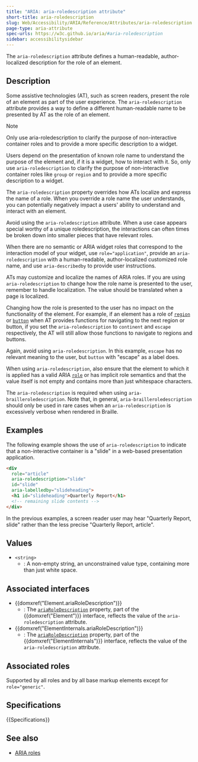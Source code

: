 ```yaml
---
title: "ARIA: aria-roledescription attribute"
short-title: aria-roledescription
slug: Web/Accessibility/ARIA/Reference/Attributes/aria-roledescription
page-type: aria-attribute
spec-urls: https://w3c.github.io/aria/#aria-roledescription
sidebar: accessibilitysidebar
---
```


The `aria-roledescription` attribute defines a human-readable, author-localized description for the role of an element.

## Description

Some assistive technologies (<abbr>AT</abbr>), such as screen readers, present the role of an element as part of the user experience. The `aria-roledescription` attribute provides a way to define a different human-readable name to be presented by AT as the role of an element.

> [!NOTE]
> Only use aria-roledescription to clarify the purpose of non-interactive container roles and to provide a more specific description to a widget.

Users depend on the presentation of known role name to understand the purpose of the element and, if it is a widget, how to interact with it. So, only use `aria-roledescription` to clarify the purpose of non-interactive container roles like `group` or `region` and to provide a more specific description to a widget.

The `aria-roledescription` property overrides how ATs localize and express the name of a role. When you override a role name the user understands, you can potentially negatively impact a users' ability to understand and interact with an element.

Avoid using the `aria-roledescription` attribute. When a use case appears special worthy of a unique roledescription, the interactions can often times be broken down into smaller pieces that have relevant roles.

When there are no semantic or ARIA widget roles that correspond to the interaction model of your widget, use `role="application"`, provide an `aria-roledescription` with a human-readable, author-localized customized role name, and use `aria-describedby` to provide user instructions.

ATs may customize and localize the names of ARIA roles. If you are using `aria-roledescription` to change how the role name is presented to the user, remember to handle localization. The value should be translated when a page is localized.

Changing how the role is presented to the user has no impact on the functionality of the element. For example, if an element has a role of [`region`](/en-US/docs/Web/Accessibility/ARIA/Reference/Roles/region_role) or [`button`](/en-US/docs/Web/Accessibility/ARIA/Reference/Roles/button_role) when AT provides functions for navigating to the next region or button, if you set the `aria-roledescription` to `continent` and `escape` respectively, the AT will still allow those functions to navigate to regions and buttons.

Again, avoid using `aria-roledescription`. In this example, `escape` has no relevant meaning to the user, but `button` with "escape" as a label does.

When using `aria-roledescription`, also ensure that the element to which it is applied has a valid ARIA [`role`](/en-US/docs/Web/Accessibility/ARIA/Reference/Roles) or has implicit role semantics and that the value itself is not empty and contains more than just whitespace characters.

The `aria-roledescription` is required when using `aria-brailleroledescription`. Note that, in general, `aria-brailleroledescription` should only be used in rare cases when an `aria-roledescription` is excessively verbose when rendered in Braille.

## Examples

The following example shows the use of `aria-roledescription` to indicate that a non-interactive container is a "slide" in a web-based presentation application.

```html
<div
  role="article"
  aria-roledescription="slide"
  id="slide"
  aria-labelledby="slideheading">
  <h1 id="slideheading">Quarterly Report</h1>
  <!-- remaining slide contents -->
</div>
```

In the previous examples, a screen reader user may hear "Quarterly Report, slide" rather than the less precise "Quarterly Report, article".

## Values

- `<string>`
  - : A non-empty string, an unconstrained value type, containing more than just white space.

## Associated interfaces

- {{domxref("Element.ariaRoleDescription")}}
  - : The [`ariaRoleDescription`](/en-US/docs/Web/API/Element/ariaRoleDescription) property, part of the {{domxref("Element")}} interface, reflects the value of the `aria-roledescription` attribute.
- {{domxref("ElementInternals.ariaRoleDescription")}}
  - : The [`ariaRoleDescription`](/en-US/docs/Web/API/ElementInternals/ariaRoleDescription) property, part of the {{domxref("ElementInternals")}} interface, reflects the value of the `aria-roledescription` attribute.

## Associated roles

Supported by all roles and by all base markup elements except for `role="generic"`.

## Specifications

{{Specifications}}

## See also

- [ARIA roles](/en-US/docs/Web/Accessibility/ARIA/Reference/Roles)
